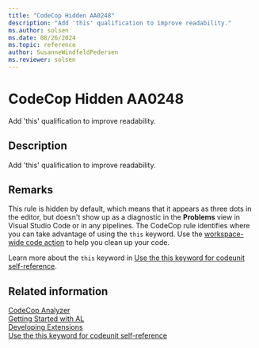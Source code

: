 ```yaml
---
title: "CodeCop Hidden AA0248"
description: "Add 'this' qualification to improve readability."
ms.author: solsen
ms.date: 08/26/2024
ms.topic: reference
author: SusanneWindfeldPedersen
ms.reviewer: solsen
---
```

[//]: # (START>DO_NOT_EDIT)
[//]: # (IMPORTANT:Do not edit any of the content between here and the END>DO_NOT_EDIT.)
[//]: # (Any modifications should be made in the .xml files in the ModernDev repo.)
# CodeCop Hidden AA0248
Add 'this' qualification to improve readability.

## Description
Add 'this' qualification to improve readability.

[//]: # (IMPORTANT: END>DO_NOT_EDIT)

## Remarks

This rule is hidden by default, which means that it appears as three dots in the editor, but doesn't show up as a diagnostic in the **Problems** view in Visual Studio Code or in any pipelines. The CodeCop rule identifies where you can take advantage of using the `this` keyword. Use the [workspace-wide code action](../devenv-code-actions.md) to help you clean up your code.

Learn more about the `this` keyword in [Use the this keyword for codeunit self-reference](../devenv-al-this-keyword.md).

## Related information

[CodeCop Analyzer](codecop.md)  
[Getting Started with AL](../devenv-get-started.md)  
[Developing Extensions](../devenv-dev-overview.md)  
[Use the this keyword for codeunit self-reference](../devenv-al-this-keyword.md)